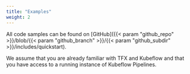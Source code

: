 ```yaml
---
title: "Examples"
weight: 2
---
```


All code samples can be found on [GitHub]({{< param "github_repo" >}}/blob/{{< param "github_branch" >}}/{{< param "github_subdir" >}}/includes/quickstart).

We assume that you are already familiar with TFX and Kubeflow and that you have access to a running instance of Kubeflow Pipelines.
